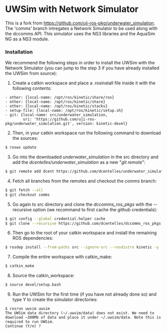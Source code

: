 # UWSim with Network Simulator
This is a fork from https://github.com/uji-ros-pkg/underwater_simulation.
The 'comms' branch intregates a Network Simulator to be used along with the dccomms API. This simulator uses the NS3 libraries and the AquaSim NG as a NS3 module.

### Installation
We recommend the following steps in order to install the UWSim with the Network Simulator (you can jump to the step 3 if you have already installed the UWSim from source):
1. Create a catkin workspace and place a .rosinstall file inside it with the following contents:
```
- other: {local-name: /opt/ros/kinetic/share/ros}
- other: {local-name: /opt/ros/kinetic/share}
- other: {local-name: /opt/ros/kinetic/stacks}
- setup-file: {local-name: /opt/ros/kinetic/setup.sh}
- git: {local-name: src/underwater_simulation,
        uri: 'https://github.com/uji-ros-pkg/underwater_simulation.git', version: kinetic-devel}
``` 
2. Then, in your catkin workspace run the following command to download the sources:
```bash
$ rosws update
```
3. Go into the downloaded *underwater_simulation* in the src directory and add the *dcentelles/underwater_simulation* as a new "*git remote*":
```bash
$ git remote add dcent https://github.com/dcentelles/underwater_simulation.git
```
4. Fetch all branches from the remotes and checkout the *comms* branch:
```bash
$ git fetch --all
$ git checkout comms
```
5. Go again to src directory and clone the *dccomms_ros_pkgs* with the --recursive option (we recommand to first cache the github credentials):
```bash
$ git config --global credential.helper cache
$ git clone --recursive https://github.com/dcentelles/dccomms_ros_pkgs.git
```
6. Then go to the root of your catkin workspace and install the remaining ROS dependencies:
```bash
$ rosdep install --from-paths src --ignore-src --rosdistro kinetic -y
```
7. Compile the entire workspace with catkin_make:
```bash
$ catkin_make
```
8. Source the catkin_workspace:
```bash
$ source devel/setup.bash
```
9. Run the UWSim for the first time (if you have not already done so) and type Y to create the simulator directories:
```
$ rosrun uwsim uwsim
The UWSim data directory (~/.uwsim/data) does not exist. We need to download ~300Mb of data and place it under ~/.uwsim/data. Note this is required to run UWSim.
Continue (Y/n) ?
```
